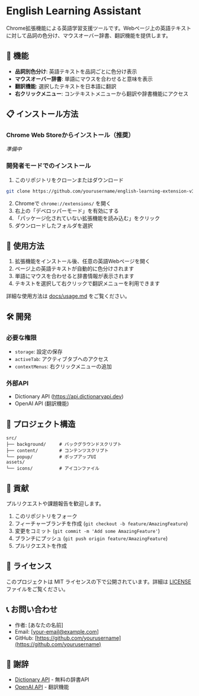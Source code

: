 # English Learning Assistant

Chrome拡張機能による英語学習支援ツールです。Webページ上の英語テキストに対して品詞の色分け、マウスオーバー辞書、翻訳機能を提供します。

## 🌟 機能

- **品詞別色分け**: 英語テキストを品詞ごとに色分け表示
- **マウスオーバー辞書**: 単語にマウスを合わせると意味を表示
- **翻訳機能**: 選択したテキストを日本語に翻訳
- **右クリックメニュー**: コンテキストメニューから翻訳や辞書機能にアクセス

## 📋 インストール方法

### Chrome Web Storeからインストール（推奨）
*準備中*

### 開発者モードでのインストール
1. このリポジトリをクローンまたはダウンロード
```bash
git clone https://github.com/yourusername/english-learning-extension-v3.git
```

2. Chromeで `chrome://extensions/` を開く
3. 右上の「デベロッパーモード」を有効にする
4. 「パッケージ化されていない拡張機能を読み込む」をクリック
5. ダウンロードしたフォルダを選択

## 🚀 使用方法

1. 拡張機能をインストール後、任意の英語Webページを開く
2. ページ上の英語テキストが自動的に色分けされます
3. 単語にマウスを合わせると辞書情報が表示されます
4. テキストを選択して右クリックで翻訳メニューを利用できます

詳細な使用方法は [docs/usage.md](docs/usage.md) をご覧ください。

## 🛠️ 開発

### 必要な権限
- `storage`: 設定の保存
- `activeTab`: アクティブタブへのアクセス
- `contextMenus`: 右クリックメニューの追加

### 外部API
- Dictionary API (https://api.dictionaryapi.dev)
- OpenAI API (翻訳機能)

## 📁 プロジェクト構造

```
src/
├── background/     # バックグラウンドスクリプト
├── content/        # コンテンツスクリプト
└── popup/          # ポップアップUI
assets/
└── icons/          # アイコンファイル
```

## 🤝 貢献

プルリクエストや課題報告を歓迎します。

1. このリポジトリをフォーク
2. フィーチャーブランチを作成 (`git checkout -b feature/AmazingFeature`)
3. 変更をコミット (`git commit -m 'Add some AmazingFeature'`)
4. ブランチにプッシュ (`git push origin feature/AmazingFeature`)
5. プルリクエストを作成

## 📄 ライセンス

このプロジェクトは MIT ライセンスの下で公開されています。詳細は [LICENSE](LICENSE) ファイルをご覧ください。

## 📞 お問い合わせ

- 作者: [あなたの名前]
- Email: [your-email@example.com]
- GitHub: [https://github.com/yourusername](https://github.com/yourusername)

## 🙏 謝辞

- [Dictionary API](https://dictionaryapi.dev/) - 無料の辞書API
- [OpenAI API](https://openai.com/) - 翻訳機能
